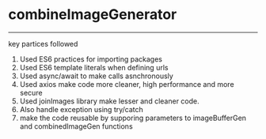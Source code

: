 # combineImageGenerator
 -------------------------------------------------------------------
 key partices followed
 
 1. Used ES6 practices for importing packages
 2. Used ES6 template literals when defining urls
 3. Used async/await to make calls asnchronously 
 4. Used axios make code more cleaner, high performance and more secure 
 5. Used joinImages library make lesser and cleaner code.
 6. Also handle exception using try/catch
 7. make the code reusable by supporing parameters to imageBufferGen and combinedImageGen functions
 